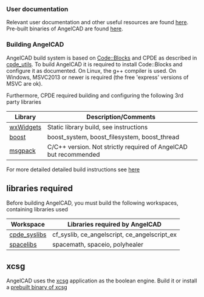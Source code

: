 ### User documentation ###

Relevant user documentation and other useful resources are found [here](https://arnholm.github.io/angelcad-docs/). Pre-built binaries of AngelCAD are found [here](https://github.com/arnholm/angelcad/releases).


### Building AngelCAD ###

AngelCAD build system is based on [Code::Blocks](http://codeblocks.org/) and CPDE as described in [cpde_utils](https://github.com/arnholm/cpde_utils). To build AngelCAD it is required to install Code::Blocks and configure it as documented. On Linux, the g++ compiler is used. On Windows, MSVC2013 or newer is required (the free 'express' versions of MSVC are ok).

Furthermore, CPDE required building and configuring the following 3rd party libraries 

| Library                             | Description/Comments |
| ----------------------------------- | -------------------- |
| [wxWidgets](http://wxwidgets.org/)  | Static library build, see instructions |
| [boost](https://www.boost.org/)  | boost_system, boost_filesystem, boost_thread |
| [msgpack](https://msgpack.org/) | C/C++ version. Not strictly required of AngelCAD but recommended |

For more detailed detailed build instructions see [here](https://github.com/arnholm/cpde_utils/tree/master/doc/)


## libraries required ##

Before building AngelCAD, you must build the following workspaces, containing libraries used

| Workspace                           | Libraries required by AngelCAD |
| ----------------------------------- | -------------------- |
| [cpde_syslibs](https://github.com/arnholm/cpde_syslibs/)  | cf_syslib, ce_angelscript, ce_angelscript_ex |
| [spacelibs](https://github.com/arnholm/spacelibs/)  | spacemath, spaceio, polyhealer |


## xcsg ##

AngelCAD uses the [xcsg](https://github.com/arnholm/xcsg) application as the boolean engine. Build it or install a [prebuilt binary of xcsg](https://github.com/arnholm/xcsg/releases)


